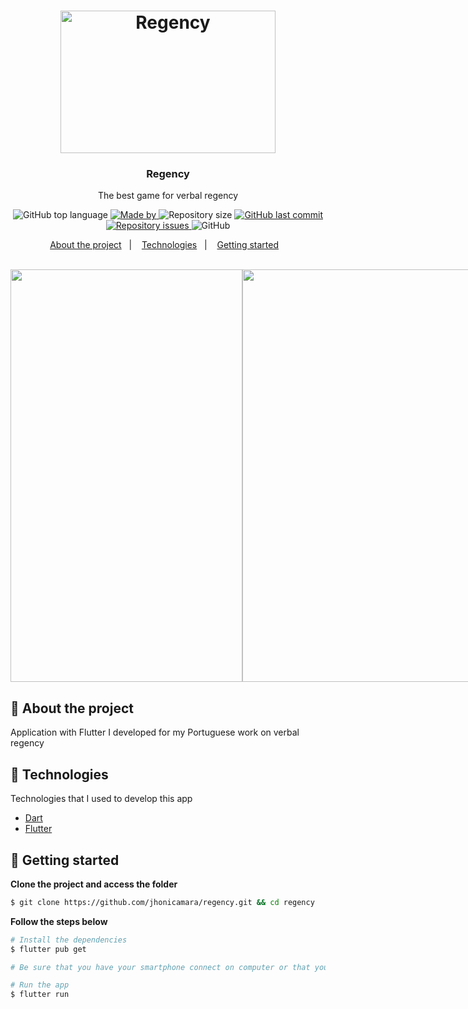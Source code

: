 <h1 align="center">
  <img width="344px" height="228px" src="https://i.ibb.co/HYtxgKZ/imagem-port.png" alt="Regency">  
</h1>

<h3 align="center">
Regency
</h3>

<p align="center">
The best game for verbal regency
</p>

<p align="center">
  <img alt="GitHub top language" src="https://img.shields.io/github/languages/top/jhonicamara/regency">

  <a href="https://www.linkedin.com/in/jo%C3%A3o-c%C3%A2mara-565b42184/" target="_blank" rel="noopener noreferrer">
    <img alt="Made by" src="https://img.shields.io/badge/made%20by-João%20Câmara-%389501">
  </a>

  <img alt="Repository size" src="https://img.shields.io/github/repo-size/jhonicamara/regency?color=yellow">

  <a href="https://github.com/jhonicamara/regency/commits/master">
    <img alt="GitHub last commit" src="https://img.shields.io/github/last-commit/jhonicamara/regency">
  </a>

  <a href="https://github.com/jhonicamara/regency/issues">
    <img alt="Repository issues" src="https://img.shields.io/github/issues/jhonicamara/regency?color=red">
  </a>

  <img alt="GitHub" src="https://img.shields.io/github/license/jhonicamara/regency?color=%23FF9000">
</p>

<p align="center">
  <a href="#%EF%B8%8F-about-the-project">About the project</a>&nbsp;&nbsp;&nbsp;|&nbsp;&nbsp;&nbsp;
  <a href="#-technologies">Technologies</a>&nbsp;&nbsp;&nbsp;|&nbsp;&nbsp;&nbsp;
  <a href="#-getting-started">Getting started</a>&nbsp;&nbsp;&nbsp
</p>

</br>

<div style="display: flex; flex-direction: row">
  <img src="https://h9hksg.ch.files.1drv.com/y4mjqbFwAVlfnQNomwiFlXaZOkeXsmYS1Xvqk-MfrhcmELn9ZJrCBx-74cCAsFITnW475Ok1rQaJYcJ8-MsJQMbuUWGkaaZna2I7Ko4co1W_IO41JlktXz3z3gxoLOnOxmB8em-zhw_jVzKkoIRFz78FOD7gd7C6D6h8kh2PSZD649GHHZCTwprpGoIDew9Xjj_XrCqcSgUkqTTVMClWl5DWQ" width="371" height="660" />
  <img src="https://fthksg.ch.files.1drv.com/y4mF3W5S5gD9WXIMsHNXtqKE6aTmjHtdpWuoLH-w3IN_4RAzkxEaYtXY5_QpVEhKs0prn1GoW-8wsQP-yk8E60dXud1FKRuTeLedMpjUWRhrn1Jo0UC71BBcQsTcxJ_OjNxM_Mj-AiP4OyPcaZaREPyIzo5ajgf3aH4AfnX_M--AzzJhELBRTFA_2sUCt0MU42oSrN3YXFdtCLjqrWexI2GCA" width="371" height="660" />
  <img src="https://inhksg.ch.files.1drv.com/y4mWjFpo6IsrvVR_wqI_pzvSsK-6qH3u4wuUggcdGRGiK1FF7MNNhdkrxWu3IpJQM9pJUx_3tWWJdQspqSCdwHWyH8Y9Os6jTViB4SrmbbKxPcTWgl_HVMQF-ZIaXRAuItn1KQwLq76wUw7zZebUJBHbRX3JwgeiJtzoIZRxMLT36oYS9KxwNndFM-PFu-StwUGJRb7BcyTRo9wQWuWE1A_CQ" width="371" height="660" />
</div>

## 📜 About the project

Application with Flutter I developed for my Portuguese work on verbal regency

## 🚀 Technologies

Technologies that I used to develop this app

- [Dart](https://dart.dev/)
- [Flutter](https://flutter.dev/)

## 📱 Getting started

**Clone the project and access the folder**

```bash
$ git clone https://github.com/jhonicamara/regency.git && cd regency
```

**Follow the steps below**

```bash
# Install the dependencies
$ flutter pub get

# Be sure that you have your smartphone connect on computer or that you have a emulator

# Run the app
$ flutter run
```
